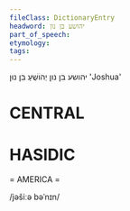 ```yaml
---
fileClass: DictionaryEntry
headword: יהושע בן נון
part_of_speech: 
etymology: 
tags: 
---
```

יהושע בן נון
יְהוֹשֻׁעַ בִּן נוּן
'Joshua'

CENTRAL
========

HASIDIC
=======
= AMERICA = 

/jəšiːə bəˈnɪn/
